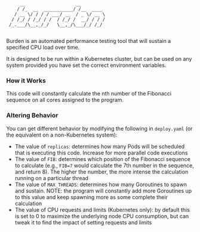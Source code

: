 ```
     __                   __                
    / /_  __  ___________/ /__  ____          
   / __ \/ / / / ___/ __  / _ \/ __ \
  / /_/ / /_/ / /  / /_/ /  __/ / / /
 /_.___/\__,_/_/   \__,_/\___/_/ /_/ 
                               
```
                                    
Burden is an automated performance testing tool that will sustain a specified CPU load over time.

It is designed to be run within a Kubernetes cluster, but can be used on any system provided you have set the correct environment variables.



### How it Works
This code will constantly calculate the nth number of the Fibonacci sequence on all cores assigned to the program.


### Altering Behavior
You can get different behavior by modifying the following in `deploy.yaml` (or the equivalent on a non-Kubernetes system):
- The value of `replicas`: determines how many Pods will be scheduled that is executing this code. Increase for more parallel code executions
- The value of `FIB`: determines which position of the Fibonacci sequence to calculate (e.g., `FIB=7` would calculate the 7th number in the sequence, and return 8). The higher the number, the more intense the calculation running on a particular thread
- The value of `MAX_THREADS`: determines how many Goroutines to spawn and sustain. NOTE: the program will constantly add more Goroutines up to this value and keep spawning more as some complete their calculation
- The value of CPU requests and limits (Kubernetes only): by default this is set to 0 to maximize the underlying node CPU consumption, but can tweak it to find the impact of setting requests and limits
